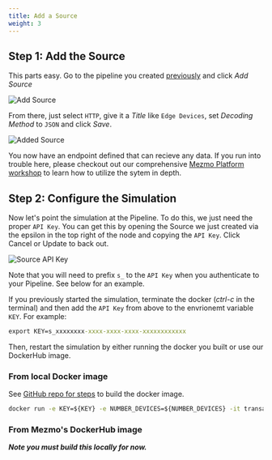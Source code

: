 ```yaml
---
title: Add a Source
weight: 3
---
```


## Step 1: Add the Source

This parts easy.  Go to the pipeline you created [previously](/mezmo-workshops/transaction-to-s3/docs/create-pipeline) and click *Add Source*

![Add Source](../../images/add-source_1.png)

From there, just select `HTTP`, give it a *Title* like `Edge Devices`, set *Decoding Method* to `JSON` and click *Save*.

![Added Source](../../images/add-source_2.png)

You now have an endpoint defined that can recieve any data.  If you run into trouble here, please checkout out our comprehensive [Mezmo Platform workshop](/mezmo-workshops/pet-clinic/) to learn how to utilize the sytem in depth.

## Step 2: Configure the Simulation

Now let's point the simulation at the Pipeline.  To do this, we just need the proper `API Key`.  You can get this by opening the Source we just created via the epsilon in the top right of the node and copying the `API Key`.  Click Cancel or Update to back out.

![Source API Key](../../images/add-source_3.png)

Note that you will need to prefix `s_` to the `API Key` when you authenticate to your Pipeline.  See below for an example.

If you previously started the simulation, terminate the docker (*ctrl-c* in the terminal) and then add the `API Key` from above to the envrionemt variable `KEY`.  For example:

```cmd
export KEY=s_xxxxxxxx-xxxx-xxxx-xxxx-xxxxxxxxxxxx
```

Then, restart the simulation by either running the docker you built or use our DockerHub image.

### From local Docker image
See [GitHub repo for steps](https://github.com/logdna/financialTransactionDeviceSim#build-the-docker-image) to build the docker image.
```cmd
docker run -e KEY=${KEY} -e NUMBER_DEVICES=${NUMBER_DEVICES} -it transaction-device-sim
```

### From Mezmo's DockerHub image
***Note you must build this locally for now.***

